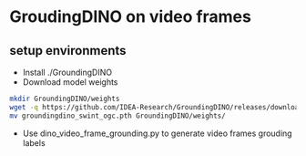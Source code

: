# GroudingDINO on video frames

## setup environments

- Install ./GroundingDINO
- Download model weights
```bash
mkdir GroundingDINO/weights
wget -q https://github.com/IDEA-Research/GroundingDINO/releases/download/v0.1.0-alpha/groundingdino_swint_ogc.pth
mv groundingdino_swint_ogc.pth GroundingDINO/weights/
```
- Use dino_video_frame_grounding.py to generate video frames grouding labels